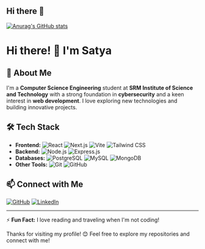 ## Hi there 👋



[![Anurag's GitHub stats](https://github-readme-stats.vercel.app/api?username=tanay04032006)](https://github.com/anuraghazra/github-readme-stats)



<!--
**Tanay04032006/tanay04032006** is a ✨ _special_ ✨ repository because its `README.md` (this file) appears on your GitHub profile.

Here are some ideas to get you started:

- 🔭 I’m currently working on ...
- 🌱 I’m currently learning ...
- 👯 I’m looking to collaborate on ...
- 🤔 I’m looking for help with ...
- 💬 Ask me about ...
- 📫 How to reach me: ...
- 😄 Pronouns: ...
- ⚡ Fun fact: ...
-->
# Hi there! 👋 I'm Satya

## 🚀 About Me
I'm a **Computer Science Engineering** student at **SRM Institute of Science and Technology** with a strong foundation in **cybersecurity** and a keen interest in **web development**. I love exploring new technologies and building innovative projects.

## 🛠 Tech Stack
- **Frontend:** ![React](https://img.shields.io/badge/React-61DAFB?style=flat&logo=react&logoColor=white) ![Next.js](https://img.shields.io/badge/Next.js-000000?style=flat&logo=next.js&logoColor=white) ![Vite](https://img.shields.io/badge/Vite-646CFF?style=flat&logo=vite&logoColor=white) ![Tailwind CSS](https://img.shields.io/badge/TailwindCSS-06B6D4?style=flat&logo=tailwindcss&logoColor=white)
- **Backend:**  ![Node.js](https://img.shields.io/badge/Node.js-339933?style=flat&logo=node.js&logoColor=white) ![Express.js](https://img.shields.io/badge/Express.js-000000?style=flat&logo=express&logoColor=white)
- **Databases:** ![PostgreSQL](https://img.shields.io/badge/PostgreSQL-4169E1?style=flat&logo=postgresql&logoColor=white) ![MySQL](https://img.shields.io/badge/MySQL-4479A1?style=flat&logo=mysql&logoColor=white) ![MongoDB](https://img.shields.io/badge/MongoDB-47A248?style=flat&logo=mongodb&logoColor=white)
- **Other Tools:** ![Git](https://img.shields.io/badge/Git-F05032?style=flat&logo=git&logoColor=white) ![GitHub](https://img.shields.io/badge/GitHub-181717?style=flat&logo=github&logoColor=white) 


## 📫 Connect with Me
[![GitHub](https://img.shields.io/badge/GitHub-181717?style=flat&logo=github&logoColor=white)](https://github.com/tanay04032206) [![LinkedIn](https://img.shields.io/badge/LinkedIn-0077B5?style=flat&logo=linkedin&logoColor=white)](https://www.linkedin.com/in/tanay-gupta-8ab736296/)

<!--
## 🌱 Currently Learning
-->


---
⚡ **Fun Fact:** I love reading and traveling when I'm not coding!

Thanks for visiting my profile! 😊 Feel free to explore my repositories and connect with me!





